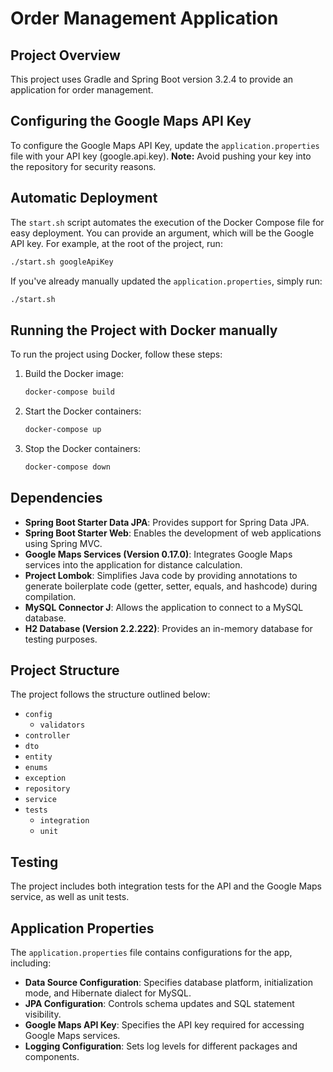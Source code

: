# Order Management Application

## Project Overview

This project uses Gradle and Spring Boot version 3.2.4 to provide an application for order management.

## Configuring the Google Maps API Key

To configure the Google Maps API Key, update the `application.properties` file with your API key (google.api.key). **Note:** Avoid pushing your key into the repository for security reasons. 

## Automatic Deployment

The `start.sh` script automates the execution of the Docker Compose file for easy deployment. You can provide an argument, which will be the Google API key. For example, at the root of the project, run:

```bash
./start.sh googleApiKey
```

If you've already manually updated the `application.properties`, simply run:

```bash
./start.sh
```

## Running the Project with Docker manually

To run the project using Docker, follow these steps:

1. Build the Docker image:

   ```bash
   docker-compose build
   ```

2. Start the Docker containers:

   ```bash
   docker-compose up
   ```

3. Stop the Docker containers:

   ```bash
   docker-compose down
   ```

## Dependencies

- **Spring Boot Starter Data JPA**: Provides support for Spring Data JPA.
- **Spring Boot Starter Web**: Enables the development of web applications using Spring MVC.
- **Google Maps Services (Version 0.17.0)**: Integrates Google Maps services into the application for distance calculation.
- **Project Lombok**: Simplifies Java code by providing annotations to generate boilerplate code (getter, setter, equals, and hashcode) during compilation.
- **MySQL Connector J**: Allows the application to connect to a MySQL database.
- **H2 Database (Version 2.2.222)**: Provides an in-memory database for testing purposes.

## Project Structure

The project follows the structure outlined below:

- `config`
   - `validators`
- `controller`
- `dto`
- `entity`
- `enums`
- `exception`
- `repository`
- `service`
- `tests`
  - `integration`
  - `unit`

## Testing

The project includes both integration tests for the API and the Google Maps service, as well as unit tests.

## Application Properties

The `application.properties` file contains configurations for the app, including:

- **Data Source Configuration**: Specifies database platform, initialization mode, and Hibernate dialect for MySQL.
- **JPA Configuration**: Controls schema updates and SQL statement visibility.
- **Google Maps API Key**: Specifies the API key required for accessing Google Maps services.
- **Logging Configuration**: Sets log levels for different packages and components.
